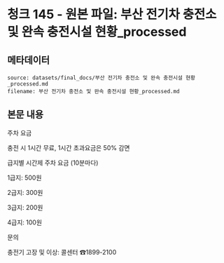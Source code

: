 # 청크 145 - 원본 파일: 부산 전기차 충전소 및 완속 충전시설 현황_processed

## 메타데이터

```
source: datasets/final_docs/부산 전기차 충전소 및 완속 충전시설 현황_processed.md
filename: 부산 전기차 충전소 및 완속 충전시설 현황_processed.md
```

## 본문 내용

주차 요금

충전 시 1시간 무료, 1시간 초과요금은 50% 감면

급지별 시간제 주차 요금 (10분마다)

1급지: 500원

2급지: 300원

3급지: 200원

4급지: 100원

문의

충전기 고장 및 이상: 콜센터 ☎1899-2100